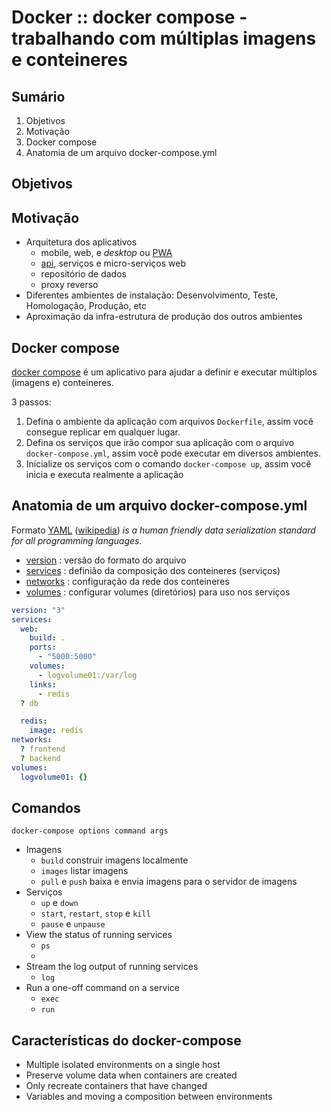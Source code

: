 # [](#docker) Docker :: docker compose - trabalhando com múltiplas imagens e conteineres

## [](#sumario) Sumário

1. Objetivos
2. Motivação
3. Docker compose
4. Anatomia de um arquivo docker-compose.yml

## [](#goals) Objetivos

## [](#motivation) Motivação

- Arquitetura dos aplicativos
  - mobile, web, e _desktop_ ou [PWA](https://developers.google.com/web/progressive-web-apps/)
  - [api](https://cloud.google.com/apis/design/), serviços e micro-serviços web
  - repositório de dados
  - proxy reverso
- Diferentes ambientes de instalação: Desenvolvimento, Teste, Homologação, Produção, etc
- Aproximação da infra-estrutura de produção dos outros ambientes

## [](#compose) Docker compose

[docker compose](https://docs.docker.com/compose/overview/) é um aplicativo para ajudar a definir e executar múltiplos (imagens e) conteineres.

3 passos:

1. Defina o ambiente da aplicação com arquivos `Dockerfile`, assim você consegue replicar em qualquer lugar.
2. Defina os serviços que irão compor sua aplicação com o arquivo `docker-compose.yml`, assim você pode executar em diversos ambientes.
3. Inicialize os serviços com o comando `docker-compose up`, assim você inicia e executa realmente a aplicação

## [](#anatomy) Anatomia de um arquivo docker-compose.yml

Formato [YAML](http://yaml.org) ([wikipedia](https://pt.wikipedia.org/wiki/YAML)) _is a human friendly data serialization standard for all programming languages._

- [version](https://docs.docker.com/compose/compose-file/#versioning) : versão do formato do arquivo
- [services](https://docs.docker.com/compose/compose-file/#service-configuration-reference) : definião da composição dos conteineres (serviços)
- [networks](https://docs.docker.com/compose/networking/) : configuração da rede dos conteineres
- [volumes](https://docs.docker.com/compose/compose-file/#volumes) : configurar volumes (diretórios) para uso nos serviços

```yml
version: "3"
services:
  web:
    build: .
    ports:
      - "5000:5000"
    volumes:
      - logvolume01:/var/log
    links:
      - redis
  ? db

  redis:
    image: redis
networks:
  ? frontend
  ? backend
volumes:
  logvolume01: {}
```

## [](#commands) Comandos

`docker-compose options command args`

- Imagens
  - `build` construir imagens localmente
  - `images` listar imagens
  - `pull` e `push` baixa e envia imagens para o servidor de imagens
- Serviços
  - `up` e `down`
  - `start`, `restart`, `stop` e `kill`
  - `pause` e `unpause`
- View the status of running services
  - `ps`
  -
- Stream the log output of running services
  - `log`
- Run a one-off command on a service
  - `exec`
  - `run`

## [](#features) Características do docker-compose

- Multiple isolated environments on a single host
- Preserve volume data when containers are created
- Only recreate containers that have changed
- Variables and moving a composition between environments
